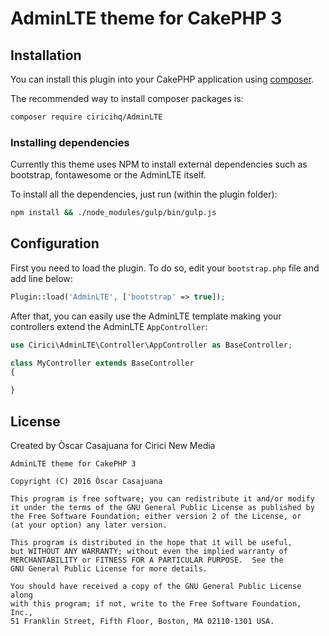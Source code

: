 AdminLTE theme for CakePHP 3
============================

Installation
------------

You can install this plugin into your CakePHP application using [composer](http://getcomposer.org).

The recommended way to install composer packages is:

~~~bash
composer require ciricihq/AdminLTE
~~~

### Installing dependencies

Currently this theme uses NPM to install external dependencies such as bootstrap,
fontawesome or the AdminLTE itself.

To install all the dependencies, just run (within the plugin folder):

~~~bash
npm install && ./node_modules/gulp/bin/gulp.js
~~~

Configuration
-------------

First you need to load the plugin. To do so, edit your `bootstrap.php` file and
add line below:

~~~php
Plugin::load('AdminLTE', ['bootstrap' => true]);
~~~

After that, you can easily use the AdminLTE template making your controllers
extend the AdminLTE `AppController`:

~~~php
use Cirici\AdminLTE\Controller\AppController as BaseController;

class MyController extends BaseController
{

}
~~~

License
-------

Created by Òscar Casajuana for Cirici New Media

    AdminLTE theme for CakePHP 3

    Copyright (C) 2016 Òscar Casajuana

    This program is free software; you can redistribute it and/or modify
    it under the terms of the GNU General Public License as published by
    the Free Software Foundation; either version 2 of the License, or
    (at your option) any later version.

    This program is distributed in the hope that it will be useful,
    but WITHOUT ANY WARRANTY; without even the implied warranty of
    MERCHANTABILITY or FITNESS FOR A PARTICULAR PURPOSE.  See the
    GNU General Public License for more details.

    You should have received a copy of the GNU General Public License along
    with this program; if not, write to the Free Software Foundation, Inc.,
    51 Franklin Street, Fifth Floor, Boston, MA 02110-1301 USA.
